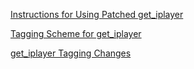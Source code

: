 [Instructions for Using Patched get_iplayer](wiki/instructions)

[Tagging Scheme for get_iplayer](wiki/tagscheme)

[get_iplayer Tagging Changes](wiki/tagging)